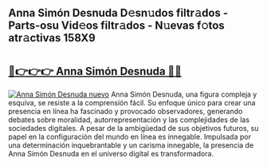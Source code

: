 ## Anna Simón Desnuda D𝚎sn𝚞dos filtr𝚊dos - Parts-osu Vid𝚎os filtr𝚊dos - N𝚞evas f𝚘tos atr𝚊ctivas 158X9

# <h2><a href="http://mbcgr3.tromn.icu/?c=Anna+Sim%c3%b3n+Desnuda">🔗👉👉👉 Anna Simón Desnuda 🔗🔗</a></h2>

[![Anna Simón Desnuda nuevo](https://i.imgur.com/pEAQMta.gif)](http://mbcgr3.tromn.icu/?c=Anna+Sim%c3%b3n+Desnuda)
Anna Simón Desnuda, una figura compleja y esquiva, se resiste a la comprensión fácil. Su enfoque único para crear una presencia en línea ha fascinado y provocado observadores, generando debates sobre moralidad, autorrepresentación y las complejidades de las sociedades digitales. A pesar de la ambigüedad de sus objetivos futuros, su papel en la configuración del mundo en línea es innegable. Impulsada por una determinación inquebrantable y un carisma innegable, la presencia de Anna Simón Desnuda en el universo digital es transformadora.
